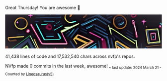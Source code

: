Great Thursday! You are awesome 💐

![banner](./assets/banner.jpg)

41,438 lines of code and 17,532,540 chars across nvfp's repos.

NVfp made 0 commits in the last week, awesome!<sub> ~ last update: 2024 March 21 - Counted by [Lineosaurus(v5)](https://github.com/Lineosaurus/Lineosaurus)</sub>